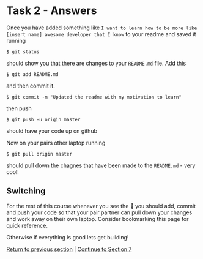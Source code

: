 Task 2 - Answers
===============

Once you have added something like `I want to learn how to be more like [insert name] awesome developer that I know` to your readme and saved it running 

``` 
$ git status
```

should show you that there are changes to your `README.md` file. Add this

```
$ git add README.md
```

and then commit it.

```
$ git commit -m "Updated the readme with my motivation to learn"
```

then push

```
$ git push -u origin master
```

should have your code up on github

Now on your pairs other laptop running

```
$ git pull origin master
``` 

should pull down the chagnes that have been made to the `README.md` - very cool!

Switching
---------

For the rest of this course whenever you see the :twisted_rightwards_arrows: you should add, commit and push your code so that your pair partner can pull down your changes and work away on their own laptop. Consider bookmarking this page for quick reference.

Otherwise if everything is good lets get building!

[Return to previous section](../courseSections/section6.md) | [Continue to Section 7](../courseSections/section7.md)
